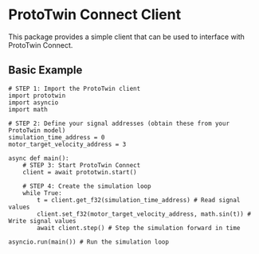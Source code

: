# ProtoTwin Connect Client

This package provides a simple client that can be used to interface with ProtoTwin Connect.

## Basic Example

```
# STEP 1: Import the ProtoTwin client
import prototwin
import asyncio
import math

# STEP 2: Define your signal addresses (obtain these from your ProtoTwin model)
simulation_time_address = 0
motor_target_velocity_address = 3

async def main():
    # STEP 3: Start ProtoTwin Connect
    client = await prototwin.start()

    # STEP 4: Create the simulation loop
    while True:
        t = client.get_f32(simulation_time_address) # Read signal values
        client.set_f32(motor_target_velocity_address, math.sin(t)) # Write signal values
        await client.step() # Step the simulation forward in time

asyncio.run(main()) # Run the simulation loop
```